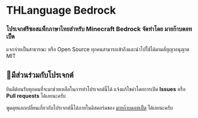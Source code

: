 # THLanguage Bedrock
### โปรเจกต์รีซอสแพ็กภาษาไทยสำหรับ Minecraft Bedrock จัดทำโดย มายก๊าบดอทเป็ด
แจกจ่ายเป็นสาธารณะ หรือ Open Source ทุกคนสามารถเข้าถึงและนำไปใช้ได้ตามสัญญาอนุญาต MIT

## 🚀มีส่วนร่วมกับโปรเจกต์
ยินดีต้อนรับทุกคนที่จะมาช่วยเหลือในการทำโปรเจกต์นี้ได้ 
แจ้งแก้ไขคำโดยการเปิด **Issues** หรือ **Pull requests** ได้เลยนะครับ 

พูดคุยแลกเปลี่ยนเกี่ยวกับโปรเจกต์นี้ได้ภายในดิสคอร์ดของ [มายก๊าบดอทเป็ด](https://discord.minegarp.net) ได้เลยนะครับ
